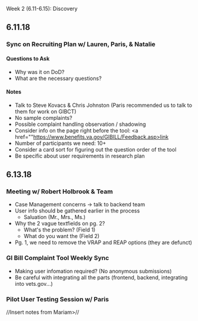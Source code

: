 Week 2 (6.11-6.15): Discovery

## 6.11.18
### Sync on Recruiting Plan w/ Lauren, Paris, & Natalie
#### Questions to Ask 
* Why was it on DoD?
* What are the necessary questions?

#### Notes
* Talk to Steve Kovacs & Chris Johnston (Paris recommended us to talk to them for work on GIBCT)
* No sample complaints?
* Possible complaint handling observation / shadowing
* Consider info on the page right before the tool: <a href=""https://www.benefits.va.gov/GIBILL/Feedback.asp>link</a>
* Number of participants we need: 10+
* Consider a card sort for figuring out the question order of the tool
* Be specific about user requirements in research plan

## 6.13.18
### Meeting w/ Robert Holbrook & Team
* Case Management concerns -> talk to backend team
* User info should be gathered earlier in the process
  * Saluation (Mr., Mrs., Ms.)
* Why the 2 vague textfields on pg. 2? 
  * What's the problem? (Field 1)
  * What do you want the (Field 2)
* Pg. 1, we need to remove the VRAP and REAP options (they are defunct)

### GI Bill Complaint Tool Weekly Sync
* Making user infomation required? (No anonymous submissions)
* Be careful with integrating all the parts (frontend, backend, integrating into vets.gov...)

### Pilot User Testing Session w/ Paris
//Insert notes from Mariam>//
